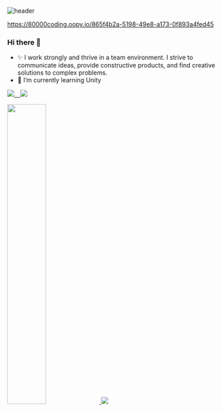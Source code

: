 ![header](https://capsule-render.vercel.app/api?type=cylinder&color=000000&height=150&section=header&text=Minsung_Git&fontColor=ffffff&fontSize=70&animation=fadeIn&fontAlignY=55)

<!--
**kalstjd96/kalstjd96** is a ✨ _special_ ✨ repository because its `README.md` (this file) appears on your GitHub profile.

Here are some ideas to get you started:

- 🔭 I’m currently working on ...
- 🌱 I’m currently learning ...
- 👯 I’m looking to collaborate on ...
- 🤔 I’m looking for help with ...
- 💬 Ask me about ...
- 📫 How to reach me: ...
- 😄 Pronouns: ...
- ⚡ Fun fact: ...
-->

https://80000coding.oopy.io/865f4b2a-5198-49e8-a173-0f893a4fed45

### Hi there 👋
- ✨ I work strongly and thrive in a team environment. I strive to communicate ideas, provide constructive products, and find creative solutions to complex problems.
- 🌱 I’m currently learning Unity

<!-- 뱃지 넣는 부분, 로고 주소 : https://simpleicons.org/?q=tist  -->
<a href="https://alluring-flyaway-466.notion.site/d644c55f3fa44fe0a87a77fff5dc37c7" target="_blank"><img src="https://img.shields.io/badge/Portfolio-black?style=for-the-badge&logo=notion&logoColor=white"> <a href="https://developer-growth-history.tistory.com" target="_blank"><img src="https://img.shields.io/badge/Blog-gray?style=for-the-badge&logo=tistory&logoColor=black">


<!-- 스탯 ![Anurag's GitHub stats](https://github-readme-stats.vercel.app/api?username=kalstjd96&show_icons=true&theme=radical)  -->
<a href="s">
  <img src="https://github-readme-stats.vercel.app/api?username=kalstjd96&theme=algolia&show_icons=true" width="42%" />
</a>  
  
<!-- 내가 많이 사용하는 언어  -->
<a href="s">
  <img src="https://github-readme-stats.vercel.app/api/top-langs/?username=kalstjd96&exclude_repo=dkssud8150.github.io&layout=compact&theme=tokyonight" />
</a>

